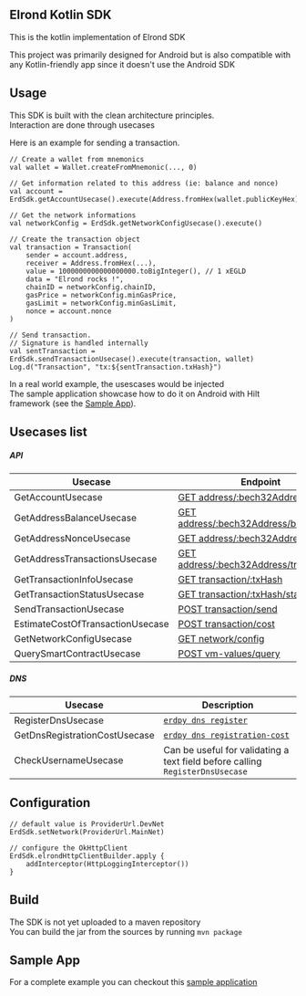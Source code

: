 

## Elrond Kotlin SDK

This is the kotlin implementation of Elrond SDK

This project was primarily designed for Android but is also compatible with any Kotlin-friendly app since it doesn't use the Android SDK

## Usage
This SDK is built with the clean architecture principles.  
Interaction are done through usecases

Here is an example for sending a transaction.
```
// Create a wallet from mnemonics
val wallet = Wallet.createFromMnemonic(..., 0)

// Get information related to this address (ie: balance and nonce)
val account = ErdSdk.getAccountUsecase().execute(Address.fromHex(wallet.publicKeyHex))

// Get the network informations
val networkConfig = ErdSdk.getNetworkConfigUsecase().execute()

// Create the transaction object
val transaction = Transaction(
    sender = account.address,
    receiver = Address.fromHex(...),
    value = 1000000000000000000.toBigInteger(), // 1 xEGLD
    data = "Elrond rocks !",
    chainID = networkConfig.chainID,
    gasPrice = networkConfig.minGasPrice,
    gasLimit = networkConfig.minGasLimit,
    nonce = account.nonce
)

// Send transaction.
// Signature is handled internally
val sentTransaction = ErdSdk.sendTransactionUsecase().execute(transaction, wallet)
Log.d("Transaction", "tx:${sentTransaction.txHash}")
```

In a real world example, the usescases would be injected  
The sample application showcase how to do it on Android with Hilt framework (see the [Sample App](#sample-app)).

## Usecases list

##### API
| Usecase  | Endpoint  |
| ------------- | ------------- |
| GetAccountUsecase  |  [GET address/:bech32Address](https://docs.elrond.com/sdk-and-tools/rest-api/addresses/#get-address) |
| GetAddressBalanceUsecase  | [GET address/:bech32Address/balance](https://docs.elrond.com/sdk-and-tools/rest-api/addresses/#get-address-balance) |
| GetAddressNonceUsecase  | [GET address/:bech32Address/nonce](https://docs.elrond.com/sdk-and-tools/rest-api/addresses/#get-address-nonce) |
| GetAddressTransactionsUsecase  | [GET address/:bech32Address/transactions](https://docs.elrond.com/sdk-and-tools/rest-api/addresses/#get-address-transactions) |
| GetTransactionInfoUsecase  | [GET transaction/:txHash](https://docs.elrond.com/sdk-and-tools/rest-api/transactions/#get-transaction) |
| GetTransactionStatusUsecase  | [GET transaction/:txHash/status](https://docs.elrond.com/sdk-and-tools/rest-api/transactions/#get-transaction-status) |
| SendTransactionUsecase  | [POST transaction/send](https://docs.elrond.com/sdk-and-tools/rest-api/transactions/#send-transaction) |
| EstimateCostOfTransactionUsecase  | [POST transaction/cost](https://docs.elrond.com/sdk-and-tools/rest-api/transactions/#estimate-cost-of-transaction) |
| GetNetworkConfigUsecase  | [GET network/config](https://docs.elrond.com/sdk-and-tools/rest-api/network/#get-network-configuration) |
| QuerySmartContractUsecase  | [POST vm-values/query](https://docs.elrond.com/sdk-and-tools/rest-api/virtual-machine/#compute-output-of-pure-function) |

##### DNS
| Usecase  | Description  |
| ------------- | ------------- |
| RegisterDnsUsecase  | [`erdpy dns register`](https://docs.elrond.com/sdk-and-tools/erdpy/erdpy/) |
| GetDnsRegistrationCostUsecase  | [`erdpy dns registration-cost`](https://docs.elrond.com/sdk-and-tools/erdpy/erdpy/) |
| CheckUsernameUsecase  | Can be useful for validating a text field before calling `RegisterDnsUsecase `|


## Configuration
```
// default value is ProviderUrl.DevNet
ErdSdk.setNetwork(ProviderUrl.MainNet)

// configure the OkHttpClient
ErdSdk.elrondHttpClientBuilder.apply {
    addInterceptor(HttpLoggingInterceptor())
}
```

## Build
The SDK is not yet uploaded to a maven repository  
You can build the jar from the sources by running `mvn package`

## Sample App
For a complete example you can checkout this [sample application](https://github.com/Alexandre-saddour/ElrondKotlinSampleApp)